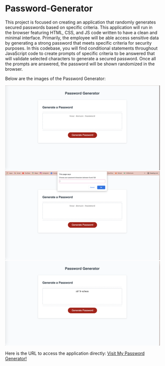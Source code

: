 # Password-Generator

This project is focused on creating an application that randomly generates secured passwords based on specific criteria. This application will run in the browser featuring HTML, CSS, and JS code written to have a clean and minimal interface. Primarily, the employee will be able access sensitive data by generating a strong password that meets specific criteria for security purposes. In this codebase, you will find conditional statements throughout JavaScript code to create prompts of specific criteria to be answered that will validate selected characters to generate a secured password. Once all the prompts are answered, the password will be shown randomized in the browser.

Below are the images of the Password Generator:

<img src="./assets/images/img1.png" alt="Image of Password Generator">
<img src="./assets/images/img2.png" alt="Image of Prompt on Password Generator">
<img src="./assets/images/img3.png" alt="Image of Generated Password">

Here is the URL to access the application directly:
<a href="https://gracetalks.github.io/Password-Generator/">Visit My Password Generator!</a>